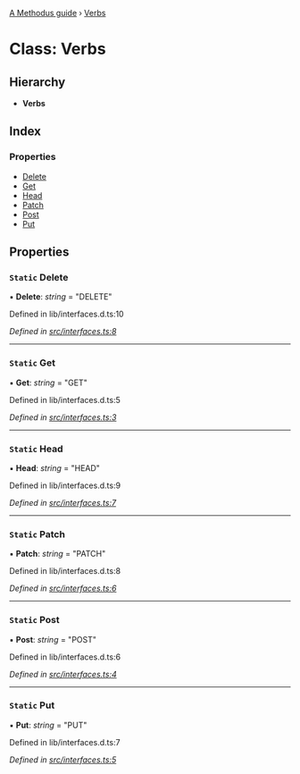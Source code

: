 [A Methodus guide](../README.md) › [Verbs](verbs.md)

# Class: Verbs

## Hierarchy

* **Verbs**

## Index

### Properties

* [Delete](verbs.md#static-delete)
* [Get](verbs.md#static-get)
* [Head](verbs.md#static-head)
* [Patch](verbs.md#static-patch)
* [Post](verbs.md#static-post)
* [Put](verbs.md#static-put)

## Properties

### `Static` Delete

▪ **Delete**: *string* = "DELETE"

Defined in lib/interfaces.d.ts:10

*Defined in [src/interfaces.ts:8](https://github.com/nodulusteam/methodus.dev/blob/3bac181/modules/platform/platform-rest/src/interfaces.ts#L8)*

___

### `Static` Get

▪ **Get**: *string* = "GET"

Defined in lib/interfaces.d.ts:5

*Defined in [src/interfaces.ts:3](https://github.com/nodulusteam/methodus.dev/blob/3bac181/modules/platform/platform-rest/src/interfaces.ts#L3)*

___

### `Static` Head

▪ **Head**: *string* = "HEAD"

Defined in lib/interfaces.d.ts:9

*Defined in [src/interfaces.ts:7](https://github.com/nodulusteam/methodus.dev/blob/3bac181/modules/platform/platform-rest/src/interfaces.ts#L7)*

___

### `Static` Patch

▪ **Patch**: *string* = "PATCH"

Defined in lib/interfaces.d.ts:8

*Defined in [src/interfaces.ts:6](https://github.com/nodulusteam/methodus.dev/blob/3bac181/modules/platform/platform-rest/src/interfaces.ts#L6)*

___

### `Static` Post

▪ **Post**: *string* = "POST"

Defined in lib/interfaces.d.ts:6

*Defined in [src/interfaces.ts:4](https://github.com/nodulusteam/methodus.dev/blob/3bac181/modules/platform/platform-rest/src/interfaces.ts#L4)*

___

### `Static` Put

▪ **Put**: *string* = "PUT"

Defined in lib/interfaces.d.ts:7

*Defined in [src/interfaces.ts:5](https://github.com/nodulusteam/methodus.dev/blob/3bac181/modules/platform/platform-rest/src/interfaces.ts#L5)*
